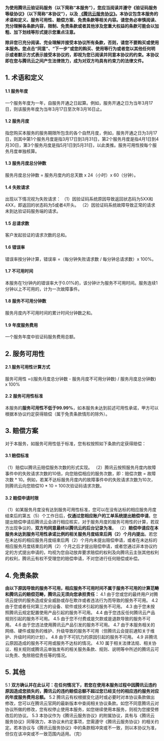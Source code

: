 **为使用腾讯云验证码服务（以下简称“本服务”），您应当阅读并遵守《验证码服务等级协议》（以下简称“本协议”），以及 [《腾讯云服务协议》](https://cloud.tencent.com/document/product/301/1967)。本协议包含本服务的术语和定义、服务可用性、赔偿方案、免责条款等相关内容。请您务必审慎阅读、充分理解各条款内容，限制、免责条款或者其他涉及您重大权益的条款可能会以加粗、加下划线等形式提示您重点注意。**

**除非您已充分阅读、完全理解并接受本协议所有条款，否则，请您不要购买或使用本服务。您点击“同意”、“下一步”或您的购买、使用等行为或者您以其他任何明示或者默示方式表示接受本协议的，即视为您已阅读并同意本协议的约束。本协议即在您与腾讯云之间产生法律效力，成为对双方均具有约束力的法律文件。**

## 1. 术语和定义
#### 1.1 **服务年度**
一个服务年度为一年，自服务开通之日起算。例如，服务开通之日为当年3月17日，则该服务年度为当年3月17日至次年3月16日止。
#### 1.2 **服务月度**
指您购买本服务的服务期限所包含的各个自然月度，例如，服务开通之日为3月17日，则其中第1个服务月度是指3月17日到3月31日，第2个服务月度是指4月1日到4月30日，第3个服务月度是指5月1日到5月31日，以此类推。服务可用性按每个服务月度单独核算。
#### 1.3 **服务月度总分钟数**
服务月度总分钟数 = 服务月度内的总天数 x 24（小时）x 60（分钟）。
#### 1.4 **失败请求**
出现以下情况视为失败请求：
（1）因验证码系统原因导致返回状态码为5XX和4XX，即返回的状态码为5或者4开头。 
（2）因验证码系统故障导致正常的请求未到达验证码服务端的请求。 
#### 1.5 **总请求数**
客户发起验证的请求次数的总和。
#### 1.6 **错误率**
错误率按分钟计算，错误率 =（每分钟失败请求数 / 每分钟总请求数）x 100%。
#### 1.7 **不可用时间**
本服务在1分钟内的错误率大于0.01%的，该分钟计为服务不可用时间。服务连续1分钟以上不可用的，计为一次故障事件。
#### 1.8 **服务不可用分钟数**
服务月度内不可用时间的累计时间分钟数之和。 
#### 1.9 **年度服务费用**
一个服务年度中验证码服务费用总额。 
## 2. 服务可用性
#### 2.1 服务可用性计算方式
服务可用性 =((服务月度总分钟数 - 服务月度不可用分钟数) / 服务月度总分钟数) x 100%
#### 2.2 服务可用性标准
本服务的**服务可用性不低于99.99%**，如本服务未达到前述可用性承诺，甲方可以根据本协议约定获得赔偿（属于免责条款情形的除外）。
## 3. 赔偿方案
对于本服务，如服务可用性低于标准，您有权按照如下条款约定获得赔偿：
#### 3.1 赔偿标准
（1）赔偿以腾讯云赔偿服务次数的形式实现。
（2）腾讯云按照服务月度内故障事件中的失败请求次数的10倍，向您赔偿相应的服务次数，即：赔偿次数 = 故障次数 * 10。例如，若某不达标服务月度内的故障事件中的失败请求次数为10次，则腾讯云向您赔偿10 * 10 = 100次验证码请求次数。

#### 3.2 赔偿申请时限
（1）如某服务月度没有达到服务可用性标准，您可以在没有达标的相应服务月度结束后的第五（5）个工作日后，**仅通过您相应账户的工单系统提出赔偿申请**。您提出赔偿申请后腾讯云会进行相应核实，对于服务月度的服务可用性的计算，若双方出现争议的，**双方均同意最终以腾讯云的后台记录为准**。
（2）**赔偿申请应在本服务未达到服务可用性承诺比例的相关服务月度结束后两（2）个月内提出**。若您在未达标的相应服务月度结束后两（2）个月内未提出赔偿申请，或者在未达标的相应服务月度结束后的两（2）个月之后才提出赔偿申请，或者您通过非本协议约定的方式提出申请的，均视为您自动放弃要求赔偿的权利及向腾讯云主张其他权利的权利，腾讯云有权不受理您的赔偿申请，不对您进行任何赔偿或补偿。
## 4. 免责条款
**由以下原因导致的服务不可用，相应服务不可用时间不属于服务不可用的计算范畴和腾讯云的赔偿范畴，腾讯云无须向您承担责任：**
4.1 由于您或您的最终用户对腾讯云提供的服务造成安全威胁或存在欺诈或者违法行为而导致的服务不可用。
4.2 由于您或者任何第三方的设备、软件或技术引起的服务不可用。
4.3 由于您未按照腾讯云规定配置使用产品引起的服务不可用。
4.4 由于您违反任何腾讯云产品规则引起的服务不可用。
4.5 由于您不付费或是欠款或是退款导致的服务不可用。
4.6 由于您违法使用腾讯云产品引发的服务不可用。
4.7 由于本服务相关的网络、硬件或服务的维护、升级导致的服务不可用（但腾讯云会提前通知关于维护、升级时间的计划）。
4.8 由于不可抗力的原因引起的服务不可用。
4.9 非腾讯云原因造成的服务不可用或服务不达标的情况。
4.10 属于相关法律法规、相关协议、相关规则或腾讯云单独发布的相关服务条款、规则、说明等中所述的腾讯云可以免责、免除赔偿责任等的情况。
## 5. 其他
5.1 **双方确认并在此认可：在任何情况下，若您在使用本服务过程中因腾讯云违约原因造成您损失的，腾讯云的违约赔偿总额不超过您已经支付的相应违约服务对应的年度服务费用总额。**
5.2 腾讯云有权根据变化适时或必要时对本协议条款做出修改，您可以在腾讯云官网的最新版本中查阅相关协议条款。如您不同意腾讯云对协议所做的修改，您有权停止使用本服务，如您继续使用本服务，则视为您接受修改后的协议。
5.3 本协议作为《腾讯云服务协议》的附属协议，具有与《腾讯云服务协议》同等效力，本协议未约定事项，您需遵守《腾讯云服务协议》的相关约定。若本协议与《腾讯云服务协议》中的条款相冲突或不一致，则以本协议为准，但仅在该冲突或不一致范围内适用。（完）
